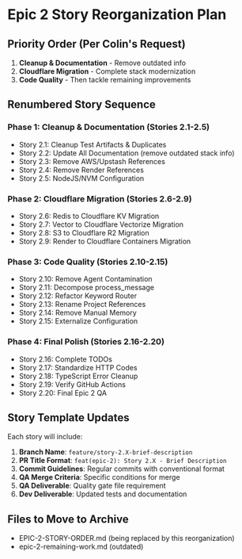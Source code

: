 # Epic 2 Story Reorganization Plan

## Priority Order (Per Colin's Request)
1. **Cleanup & Documentation** - Remove outdated info
2. **Cloudflare Migration** - Complete stack modernization
3. **Code Quality** - Then tackle remaining improvements

## Renumbered Story Sequence

### Phase 1: Cleanup & Documentation (Stories 2.1-2.5)
- Story 2.1: Cleanup Test Artifacts & Duplicates
- Story 2.2: Update All Documentation (remove outdated stack info)
- Story 2.3: Remove AWS/Upstash References
- Story 2.4: Remove Render References
- Story 2.5: NodeJS/NVM Configuration

### Phase 2: Cloudflare Migration (Stories 2.6-2.9)
- Story 2.6: Redis to Cloudflare KV Migration
- Story 2.7: Vector to Cloudflare Vectorize Migration
- Story 2.8: S3 to Cloudflare R2 Migration
- Story 2.9: Render to Cloudflare Containers Migration

### Phase 3: Code Quality (Stories 2.10-2.15)
- Story 2.10: Remove Agent Contamination
- Story 2.11: Decompose process_message
- Story 2.12: Refactor Keyword Router
- Story 2.13: Rename Project References
- Story 2.14: Remove Manual Memory
- Story 2.15: Externalize Configuration

### Phase 4: Final Polish (Stories 2.16-2.20)
- Story 2.16: Complete TODOs
- Story 2.17: Standardize HTTP Codes
- Story 2.18: TypeScript Error Cleanup
- Story 2.19: Verify GitHub Actions
- Story 2.20: Final Epic 2 QA

## Story Template Updates

Each story will include:
1. **Branch Name**: `feature/story-2.X-brief-description`
2. **PR Title Format**: `feat(epic-2): Story 2.X - Brief Description`
3. **Commit Guidelines**: Regular commits with conventional format
4. **QA Merge Criteria**: Specific conditions for merge
5. **QA Deliverable**: Quality gate file requirement
6. **Dev Deliverable**: Updated tests and documentation

## Files to Move to Archive
- EPIC-2-STORY-ORDER.md (being replaced by this reorganization)
- epic-2-remaining-work.md (outdated)